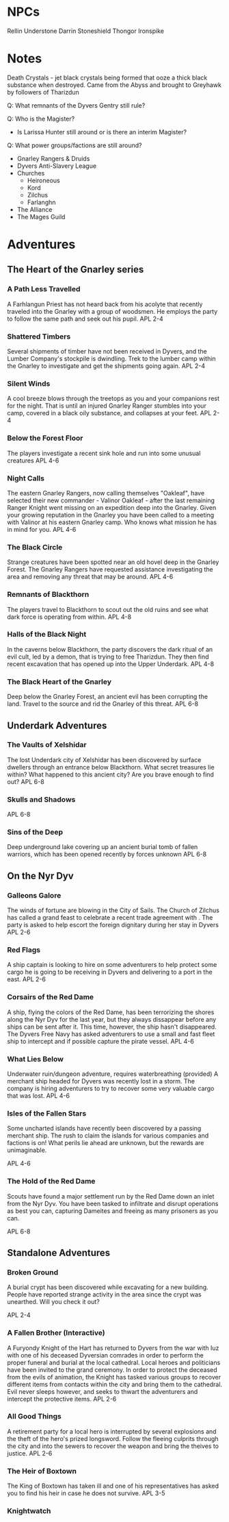 # NPCs
Rellin Understone
Darrin Stoneshield
Thongor Ironspike

# Notes
Death Crystals - jet black crystals being formed that ooze a thick black substance when destroyed. Came from the Abyss and brought to Greyhawk by followers of Tharizdun

Q: What remnants of the Dyvers Gentry still rule?

Q: Who is the Magister?

- Is Larissa Hunter still around or is there an interim Magister?

Q: What power groups/factions are still around?

* Gnarley Rangers & Druids
* Dyvers Anti-Slavery League
* Churches
  * Heironeous
  * Kord
  * Zilchus
  * Farlanghn
* The Alliance
* The Mages Guild


# Adventures

## The Heart of the Gnarley series

### A Path Less Travelled
A Farhlangun Priest has not heard back from his acolyte that recently traveled into the Gnarley with a group of woodsmen. He employs the party to follow the same path and seek out his pupil.
APL 2-4

### Shattered Timbers
Several shipments of timber have not been received in Dyvers, and the Lumber Company's stockpile is dwindling. Trek to the lumber camp within the Gnarley to investigate and get the shipments going again.
APL 2-4 

### Silent Winds
A cool breeze blows through the treetops as you and your companions rest for the night. That is until an injured Gnarley Ranger stumbles into your camp, covered in a black oily substance, and collapses at your feet.
APL 2-4

### Below the Forest Floor
The players investigate a recent sink hole and run into some unusual creatures
APL 4-6

### Night Calls
The eastern Gnarley Rangers, now calling themselves "Oakleaf", have selected their new commander - Valinor Oakleaf - after the last remaining Ranger Knight went missing on an expedition deep into the Gnarley. Given your growing reputation in the Gnarley you have been called to a meeting with Valinor at his eastern Gnarley camp. Who knows what mission he has in mind for you.
APL 4-6

### The Black Circle
Strange creatures have been spotted near an old hovel deep in the Gnarley Forest. The Gnarley Rangers have requested assistance investigating the area and removing any threat that may be around. 
APL 4-6

### Remnants of Blackthorn
The players travel to Blackthorn to scout out the old ruins and see what dark force is operating from within.
APL 4-8

### Halls of the Black Night
In the caverns below Blackthorn, the party discovers the dark ritual of an evil cult, led by a demon, that is trying to free Tharizdun. They then find recent excavation that has opened up into the Upper Underdark.
APL 4-8

### The Black Heart of the Gnarley 
Deep below the Gnarley Forest, an ancient evil has been corrupting the land. Travel to the source and rid the Gnarley of this threat.
APL 6-8

## Underdark Adventures

### The Vaults of Xelshidar
The lost Underdark city of Xelshidar has been discovered by surface dwellers through an entrance below Blackthorn. What secret treasures lie within? What happened to this ancient city? Are you brave enough to find out?
APL 6-8

### Skulls and Shadows

APL 6-8

### Sins of the Deep
Deep underground lake covering up an ancient burial tomb of fallen warriors, which has been opened recently by forces unknown
APL 6-8


## On the Nyr Dyv

### Galleons Galore
The winds of fortune are blowing in the City of Sails. The Church of Zilchus has called a grand feast to celebrate a recent trade agreement with . The party is asked to help escort the foreign dignitary during her stay in Dyvers
APL 2-6

### Red Flags
A ship captain is looking to hire on some adventurers to help protect some cargo he is going to be receiving in Dyvers and delivering to a port in the east.
APL 2-6

### Corsairs of the Red Dame
A ship, flying the colors of the Red Dame, has been terrorizing the shores along the Nyr Dyv for the last year, but they always dissappear before any ships can be sent after it.
This time, however, the ship hasn't disappeared. The Dyvers Free Navy has asked adventurers to use a small and fast fleet ship to intercept and if possible capture the pirate vessel.
APL 4-6

### What Lies Below
Underwater ruin/dungeon adventure, requires waterbreathing (provided)
A merchant ship headed for Dyvers was recently lost in a storm. The company is hiring adventurers to try to recover some very valuable cargo that was lost.
APL 4-6

### Isles of the Fallen Stars
Some uncharted islands have recently been discovered by a passing merchant ship. The rush to claim the islands for various companies and factions is on! What perils lie ahead are unknown, but the rewards are unimaginable.

APL 4-6

### The Hold of the Red Dame
Scouts have found a major settlement run by the Red Dame down an inlet from the Nyr Dyv. You have been tasked to infiltrate and disrupt operations as best you can, capturing Dameites and freeing as many prisoners as you can.

APL 6-8

### 

## Standalone Adventures

### Broken Ground
A burial crypt has been discovered while excavating for a new building. People have reported strange activity in the area since the crypt was unearthed. Will you check it out?

APL 2-4

### A Fallen Brother (Interactive)
A Furyondy Knight of the Hart has returned to Dyvers from the war with Iuz with one of his deceased Dyversian comrades in order to perform the proper funeral and burial at the local cathedral. Local heroes and politicians have been invited to the grand ceremony. In order to protect the deceased from the evils of animation, the Knight has tasked various groups to recover different items from contacts within the city and bring them to the cathedral. Evil never sleeps however, and seeks to thwart the adventurers and intercept the protective items.
APL 2-6

### All Good Things
A retirement party for a local hero is interrupted by several explosions and the theft of the hero's prized longsword. Follow the fleeing culprits through the city and into the sewers to recover the weapon and bring the theives to justice.
APL 2-6

### The Heir of Boxtown
The King of Boxtown has taken ill and one of his representatives has asked you to find his heir in case he does not survive.
APL 3-5

### Knightwatch

### 